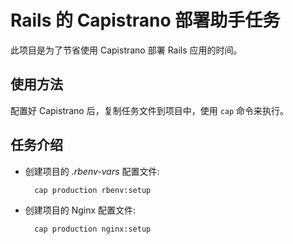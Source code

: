 # Rails 的 Capistrano 部署助手任务

此项目是为了节省使用 Capistrano 部署 Rails 应用的时间。

## 使用方法

配置好 Capistrano 后，复制任务文件到项目中，使用 `cap` 命令来执行。

## 任务介绍

* 创建项目的 *.rbenv-vars* 配置文件:

        cap production rbenv:setup

* 创建项目的 Nginx 配置文件:

        cap production nginx:setup

